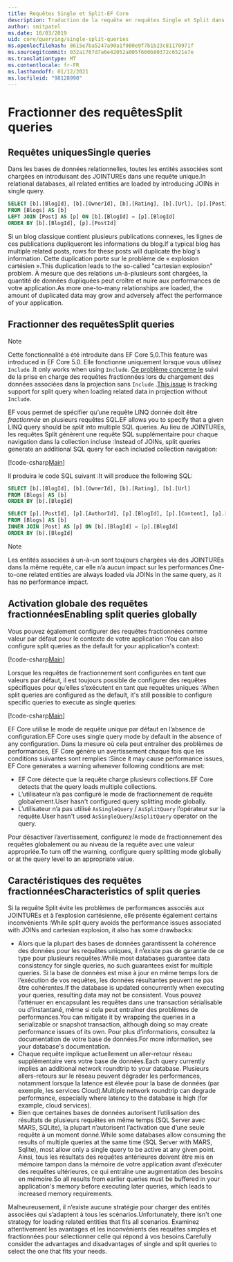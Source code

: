 ```yaml
---
title: Requêtes Single et Split-EF Core
description: Traduction de la requête en requêtes Single et Split dans SQL avec Entity Framework Core
author: smitpatel
ms.date: 10/03/2019
uid: core/querying/single-split-queries
ms.openlocfilehash: 8615e7ba5247a90a1f980e9f7b1b23c81170971f
ms.sourcegitcommit: 032a1767d7a6e42052a005f660b80372c6521e7e
ms.translationtype: MT
ms.contentlocale: fr-FR
ms.lasthandoff: 01/12/2021
ms.locfileid: "98128990"
---
```

# <a name="split-queries"></a><span data-ttu-id="6968d-103">Fractionner des requêtes</span><span class="sxs-lookup"><span data-stu-id="6968d-103">Split queries</span></span>

## <a name="single-queries"></a><span data-ttu-id="6968d-104">Requêtes uniques</span><span class="sxs-lookup"><span data-stu-id="6968d-104">Single queries</span></span>

<span data-ttu-id="6968d-105">Dans les bases de données relationnelles, toutes les entités associées sont chargées en introduisant des JOINTUREs dans une requête unique.</span><span class="sxs-lookup"><span data-stu-id="6968d-105">In relational databases, all related entities are loaded by introducing JOINs in single query.</span></span>

```sql
SELECT [b].[BlogId], [b].[OwnerId], [b].[Rating], [b].[Url], [p].[PostId], [p].[AuthorId], [p].[BlogId], [p].[Content], [p].[Rating], [p].[Title]
FROM [Blogs] AS [b]
LEFT JOIN [Post] AS [p] ON [b].[BlogId] = [p].[BlogId]
ORDER BY [b].[BlogId], [p].[PostId]
```

<span data-ttu-id="6968d-106">Si un blog classique contient plusieurs publications connexes, les lignes de ces publications dupliqueront les informations du blog.</span><span class="sxs-lookup"><span data-stu-id="6968d-106">If a typical blog has multiple related posts, rows for these posts will duplicate the blog's information.</span></span> <span data-ttu-id="6968d-107">Cette duplication porte sur le problème de « explosion cartésien ».</span><span class="sxs-lookup"><span data-stu-id="6968d-107">This duplication leads to the so-called "cartesian explosion" problem.</span></span> <span data-ttu-id="6968d-108">À mesure que des relations un-à-plusieurs sont chargées, la quantité de données dupliquées peut croître et nuire aux performances de votre application.</span><span class="sxs-lookup"><span data-stu-id="6968d-108">As more one-to-many relationships are loaded, the amount of duplicated data may grow and adversely affect the performance of your application.</span></span>

## <a name="split-queries"></a><span data-ttu-id="6968d-109">Fractionner des requêtes</span><span class="sxs-lookup"><span data-stu-id="6968d-109">Split queries</span></span>

> [!NOTE]
> <span data-ttu-id="6968d-110">Cette fonctionnalité a été introduite dans EF Core 5,0.</span><span class="sxs-lookup"><span data-stu-id="6968d-110">This feature was introduced in EF Core 5.0.</span></span> <span data-ttu-id="6968d-111">Elle fonctionne uniquement lorsque vous utilisez `Include` .</span><span class="sxs-lookup"><span data-stu-id="6968d-111">It only works when using `Include`.</span></span> <span data-ttu-id="6968d-112">[Ce problème concerne le](https://github.com/dotnet/efcore/issues/21234) suivi de la prise en charge des requêtes fractionnées lors du chargement des données associées dans la projection sans `Include` .</span><span class="sxs-lookup"><span data-stu-id="6968d-112">[This issue](https://github.com/dotnet/efcore/issues/21234) is tracking support for split query when loading related data in projection without `Include`.</span></span>

<span data-ttu-id="6968d-113">EF vous permet de spécifier qu’une requête LINQ donnée doit être *fractionnée* en plusieurs requêtes SQL.</span><span class="sxs-lookup"><span data-stu-id="6968d-113">EF allows you to specify that a given LINQ query should be *split* into multiple SQL queries.</span></span> <span data-ttu-id="6968d-114">Au lieu de JOINTUREs, les requêtes Split génèrent une requête SQL supplémentaire pour chaque navigation dans la collection incluse :</span><span class="sxs-lookup"><span data-stu-id="6968d-114">Instead of JOINs, split queries generate an additional SQL query for each included collection navigation:</span></span>

[!code-csharp[Main](../../../samples/core/Querying/RelatedData/Program.cs?name=AsSplitQuery&highlight=5)]

<span data-ttu-id="6968d-115">Il produira le code SQL suivant :</span><span class="sxs-lookup"><span data-stu-id="6968d-115">It will produce the following SQL:</span></span>

```sql
SELECT [b].[BlogId], [b].[OwnerId], [b].[Rating], [b].[Url]
FROM [Blogs] AS [b]
ORDER BY [b].[BlogId]

SELECT [p].[PostId], [p].[AuthorId], [p].[BlogId], [p].[Content], [p].[Rating], [p].[Title], [b].[BlogId]
FROM [Blogs] AS [b]
INNER JOIN [Post] AS [p] ON [b].[BlogId] = [p].[BlogId]
ORDER BY [b].[BlogId]
```

> [!NOTE]
> <span data-ttu-id="6968d-116">Les entités associées à un-à-un sont toujours chargées via des JOINTUREs dans la même requête, car elle n’a aucun impact sur les performances.</span><span class="sxs-lookup"><span data-stu-id="6968d-116">One-to-one related entities are always loaded via JOINs in the same query, as it has no performance impact.</span></span>

## <a name="enabling-split-queries-globally"></a><span data-ttu-id="6968d-117">Activation globale des requêtes fractionnées</span><span class="sxs-lookup"><span data-stu-id="6968d-117">Enabling split queries globally</span></span>

<span data-ttu-id="6968d-118">Vous pouvez également configurer des requêtes fractionnées comme valeur par défaut pour le contexte de votre application :</span><span class="sxs-lookup"><span data-stu-id="6968d-118">You can also configure split queries as the default for your application's context:</span></span>

[!code-csharp[Main](../../../samples/core/Querying/RelatedData/SplitQueriesBloggingContext.cs?name=QuerySplittingBehaviorSplitQuery&highlight=6)]

<span data-ttu-id="6968d-119">Lorsque les requêtes de fractionnement sont configurées en tant que valeurs par défaut, il est toujours possible de configurer des requêtes spécifiques pour qu’elles s’exécutent en tant que requêtes uniques :</span><span class="sxs-lookup"><span data-stu-id="6968d-119">When split queries are configured as the default, it's still possible to configure specific queries to execute as single queries:</span></span>

[!code-csharp[Main](../../../samples/core/Querying/RelatedData/Program.cs?name=AsSingleQuery&highlight=5)]

<span data-ttu-id="6968d-120">EF Core utilise le mode de requête unique par défaut en l’absence de configuration.</span><span class="sxs-lookup"><span data-stu-id="6968d-120">EF Core uses single query mode by default in the absence of any configuration.</span></span> <span data-ttu-id="6968d-121">Dans la mesure où cela peut entraîner des problèmes de performances, EF Core génère un avertissement chaque fois que les conditions suivantes sont remplies :</span><span class="sxs-lookup"><span data-stu-id="6968d-121">Since it may cause performance issues, EF Core generates a warning whenever following conditions are met:</span></span>

- <span data-ttu-id="6968d-122">EF Core détecte que la requête charge plusieurs collections.</span><span class="sxs-lookup"><span data-stu-id="6968d-122">EF Core detects that the query loads multiple collections.</span></span>
- <span data-ttu-id="6968d-123">L’utilisateur n’a pas configuré le mode de fractionnement de requête globalement.</span><span class="sxs-lookup"><span data-stu-id="6968d-123">User hasn't configured query splitting mode globally.</span></span>
- <span data-ttu-id="6968d-124">L’utilisateur n’a pas utilisé `AsSingleQuery` / `AsSplitQuery` l’opérateur sur la requête.</span><span class="sxs-lookup"><span data-stu-id="6968d-124">User hasn't used `AsSingleQuery`/`AsSplitQuery` operator on the query.</span></span>

<span data-ttu-id="6968d-125">Pour désactiver l’avertissement, configurez le mode de fractionnement des requêtes globalement ou au niveau de la requête avec une valeur appropriée.</span><span class="sxs-lookup"><span data-stu-id="6968d-125">To turn off the warning, configure query splitting mode globally or at the query level to an appropriate value.</span></span>

## <a name="characteristics-of-split-queries"></a><span data-ttu-id="6968d-126">Caractéristiques des requêtes fractionnées</span><span class="sxs-lookup"><span data-stu-id="6968d-126">Characteristics of split queries</span></span>

<span data-ttu-id="6968d-127">Si la requête Split évite les problèmes de performances associés aux JOINTUREs et à l’explosion cartésienne, elle présente également certains inconvénients :</span><span class="sxs-lookup"><span data-stu-id="6968d-127">While split query avoids the performance issues associated with JOINs and cartesian explosion, it also has some drawbacks:</span></span>

- <span data-ttu-id="6968d-128">Alors que la plupart des bases de données garantissent la cohérence des données pour les requêtes uniques, il n’existe pas de garantie de ce type pour plusieurs requêtes.</span><span class="sxs-lookup"><span data-stu-id="6968d-128">While most databases guarantee data consistency for single queries, no such guarantees exist for multiple queries.</span></span> <span data-ttu-id="6968d-129">Si la base de données est mise à jour en même temps lors de l’exécution de vos requêtes, les données résultantes peuvent ne pas être cohérentes.</span><span class="sxs-lookup"><span data-stu-id="6968d-129">If the database is updated concurrently when executing your queries, resulting data may not be consistent.</span></span> <span data-ttu-id="6968d-130">Vous pouvez l’atténuer en encapsulant les requêtes dans une transaction sérialisable ou d’instantané, même si cela peut entraîner des problèmes de performances.</span><span class="sxs-lookup"><span data-stu-id="6968d-130">You can mitigate it by wrapping the queries in a serializable or snapshot transaction, although doing so may create performance issues of its own.</span></span> <span data-ttu-id="6968d-131">Pour plus d’informations, consultez la documentation de votre base de données.</span><span class="sxs-lookup"><span data-stu-id="6968d-131">For more information, see your database's documentation.</span></span>
- <span data-ttu-id="6968d-132">Chaque requête implique actuellement un aller-retour réseau supplémentaire vers votre base de données.</span><span class="sxs-lookup"><span data-stu-id="6968d-132">Each query currently implies an additional network roundtrip to your database.</span></span> <span data-ttu-id="6968d-133">Plusieurs allers-retours sur le réseau peuvent dégrader les performances, notamment lorsque la latence est élevée pour la base de données (par exemple, les services Cloud).</span><span class="sxs-lookup"><span data-stu-id="6968d-133">Multiple network roundtrip can degrade performance, especially where latency to the database is high (for example, cloud services).</span></span>
- <span data-ttu-id="6968d-134">Bien que certaines bases de données autorisent l’utilisation des résultats de plusieurs requêtes en même temps (SQL Server avec MARS, SQLite), la plupart n’autorisent l’activation que d’une seule requête à un moment donné.</span><span class="sxs-lookup"><span data-stu-id="6968d-134">While some databases allow consuming the results of multiple queries at the same time (SQL Server with MARS, Sqlite), most allow only a single query to be active at any given point.</span></span> <span data-ttu-id="6968d-135">Ainsi, tous les résultats des requêtes antérieures doivent être mis en mémoire tampon dans la mémoire de votre application avant d’exécuter des requêtes ultérieures, ce qui entraîne une augmentation des besoins en mémoire.</span><span class="sxs-lookup"><span data-stu-id="6968d-135">So all results from earlier queries must be buffered in your application's memory before executing later queries, which leads to increased memory requirements.</span></span>

<span data-ttu-id="6968d-136">Malheureusement, il n’existe aucune stratégie pour charger des entités associées qui s’adaptent à tous les scénarios.</span><span class="sxs-lookup"><span data-stu-id="6968d-136">Unfortunately, there isn't one strategy for loading related entities that fits all scenarios.</span></span> <span data-ttu-id="6968d-137">Examinez attentivement les avantages et les inconvénients des requêtes simples et fractionnées pour sélectionner celle qui répond à vos besoins.</span><span class="sxs-lookup"><span data-stu-id="6968d-137">Carefully consider the advantages and disadvantages of single and split queries to select the one that fits your needs.</span></span>
